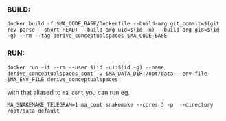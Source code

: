 ### BUILD: 

```
docker build -f $MA_CODE_BASE/Dockerfile --build-arg git_commit=$(git rev-parse --short HEAD) --build-arg uid=$(id -u) --build-arg gid=$(id -g) --rm --tag derive_conceptualspaces $MA_CODE_BASE
```


### RUN:
```
docker run -it --rm --user $(id -u):$(id -g) --name derive_conceptualspaces_cont -v $MA_DATA_DIR:/opt/data --env-file $MA_ENV_FILE derive_conceptualspaces
```

with that aliased to `ma_cont` you can run eg. 

```
MA_SNAKEMAKE_TELEGRAM=1 ma_cont snakemake --cores 3 -p  --directory /opt/data default
```
